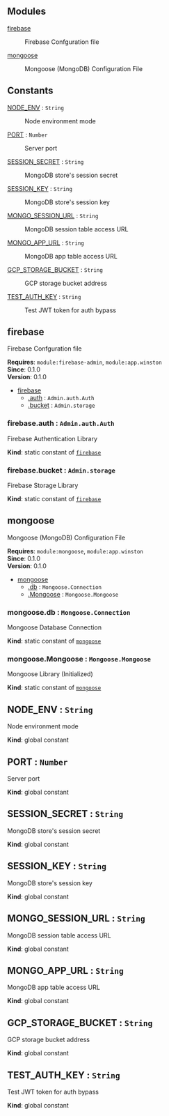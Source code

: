 ## Modules

<dl>
<dt><a href="#app.module_firebase">firebase</a></dt>
<dd><p>Firebase Confguration file</p></dd>
<dt><a href="#app.module_mongoose">mongoose</a></dt>
<dd><p>Mongoose (MongoDB) Configuration File</p></dd>
</dl>

## Constants

<dl>
<dt><a href="#NODE_ENV">NODE_ENV</a> : <code>String</code></dt>
<dd><p>Node environment mode</p></dd>
<dt><a href="#PORT">PORT</a> : <code>Number</code></dt>
<dd><p>Server port</p></dd>
<dt><a href="#SESSION_SECRET">SESSION_SECRET</a> : <code>String</code></dt>
<dd><p>MongoDB store's session secret</p></dd>
<dt><a href="#SESSION_KEY">SESSION_KEY</a> : <code>String</code></dt>
<dd><p>MongoDB store's session key</p></dd>
<dt><a href="#MONGO_SESSION_URL">MONGO_SESSION_URL</a> : <code>String</code></dt>
<dd><p>MongoDB session table access URL</p></dd>
<dt><a href="#MONGO_APP_URL">MONGO_APP_URL</a> : <code>String</code></dt>
<dd><p>MongoDB app table access URL</p></dd>
<dt><a href="#GCP_STORAGE_BUCKET">GCP_STORAGE_BUCKET</a> : <code>String</code></dt>
<dd><p>GCP storage bucket address</p></dd>
<dt><a href="#TEST_AUTH_KEY">TEST_AUTH_KEY</a> : <code>String</code></dt>
<dd><p>Test JWT token for auth bypass</p></dd>
</dl>

<a name="app.module_firebase"></a>

## firebase

<p>Firebase Confguration file</p>

**Requires**: <code>module:firebase-admin</code>, <code>module:app.winston</code>  
**Since**: 0.1.0  
**Version**: 0.1.0

- [firebase](#app.module_firebase)
  - [.auth](#app.module_firebase.auth) : <code>Admin.auth.Auth</code>
  - [.bucket](#app.module_firebase.bucket) : <code>Admin.storage</code>

<a name="app.module_firebase.auth"></a>

### firebase.auth : <code>Admin.auth.Auth</code>

<p>Firebase Authentication Library</p>

**Kind**: static constant of [<code>firebase</code>](#app.module_firebase)  
<a name="app.module_firebase.bucket"></a>

### firebase.bucket : <code>Admin.storage</code>

<p>Firebase Storage Library</p>

**Kind**: static constant of [<code>firebase</code>](#app.module_firebase)  
<a name="app.module_mongoose"></a>

## mongoose

<p>Mongoose (MongoDB) Configuration File</p>

**Requires**: <code>module:mongoose</code>, <code>module:app.winston</code>  
**Since**: 0.1.0  
**Version**: 0.1.0

- [mongoose](#app.module_mongoose)
  - [.db](#app.module_mongoose.db) : <code>Mongoose.Connection</code>
  - [.Mongoose](#app.module_mongoose.Mongoose) : <code>Mongoose.Mongoose</code>

<a name="app.module_mongoose.db"></a>

### mongoose.db : <code>Mongoose.Connection</code>

<p>Mongoose Database Connection</p>

**Kind**: static constant of [<code>mongoose</code>](#app.module_mongoose)  
<a name="app.module_mongoose.Mongoose"></a>

### mongoose.Mongoose : <code>Mongoose.Mongoose</code>

<p>Mongoose Library (Initialized)</p>

**Kind**: static constant of [<code>mongoose</code>](#app.module_mongoose)  
<a name="NODE_ENV"></a>

## NODE_ENV : <code>String</code>

<p>Node environment mode</p>

**Kind**: global constant  
<a name="PORT"></a>

## PORT : <code>Number</code>

<p>Server port</p>

**Kind**: global constant  
<a name="SESSION_SECRET"></a>

## SESSION_SECRET : <code>String</code>

<p>MongoDB store's session secret</p>

**Kind**: global constant  
<a name="SESSION_KEY"></a>

## SESSION_KEY : <code>String</code>

<p>MongoDB store's session key</p>

**Kind**: global constant  
<a name="MONGO_SESSION_URL"></a>

## MONGO_SESSION_URL : <code>String</code>

<p>MongoDB session table access URL</p>

**Kind**: global constant  
<a name="MONGO_APP_URL"></a>

## MONGO_APP_URL : <code>String</code>

<p>MongoDB app table access URL</p>

**Kind**: global constant  
<a name="GCP_STORAGE_BUCKET"></a>

## GCP_STORAGE_BUCKET : <code>String</code>

<p>GCP storage bucket address</p>

**Kind**: global constant  
<a name="TEST_AUTH_KEY"></a>

## TEST_AUTH_KEY : <code>String</code>

<p>Test JWT token for auth bypass</p>

**Kind**: global constant
